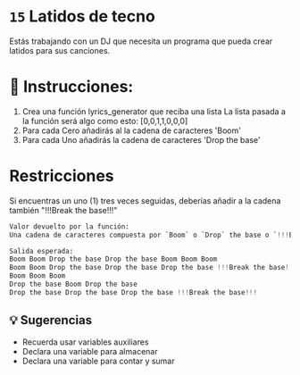 # `15` Latidos de tecno
Estás trabajando con un DJ que necesita un programa que pueda crear latidos para sus canciones.

# 📝 Instrucciones:
1. Crea una función lyrics_generator que reciba una lista
    La lista pasada a la función será algo como esto:
    [0,0,1,1,0,0,0]
2. Para cada Cero añadirás al la cadena de caracteres 'Boom'
3. Para cada Uno añadirás la cadena de caracteres 'Drop the base'

# Restricciones
Si encuentras un uno (1) tres veces seguidas, deberías añadir a la cadena también "!!!Break the base!!!"

```py
Valor devuelto por la función:
Una cadena de caracteres compuesta por `Boom` o `Drop` the base o `!!!Break the base!!!`

Salida esperada:
Boom Boom Drop the base Drop the base Boom Boom Boom
Boom Boom Drop the base Drop the base Drop the base !!!Break the base!!! Boom Boom Boom
Boom Boom Boom
Drop the base Boom Drop the base
Drop the base Drop the base Drop the base !!!Break the base!!!
```


## 💡 Sugerencias
- Recuerda usar variables auxiliares
- Declara una variable para almacenar
- Declara una variable para contar y sumar

